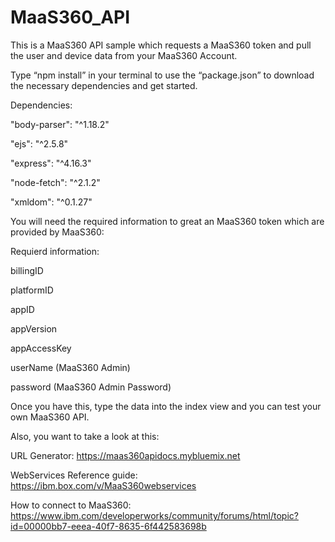 # MaaS360_API
This is a MaaS360 API sample which requests a MaaS360 token and pull the user and device data from your MaaS360 Account.


Type “npm install” in your terminal to use the “package.json” to download the necessary dependencies and get started.



Dependencies:

"body-parser": "^1.18.2"

"ejs": "^2.5.8"

"express": "^4.16.3"

"node-fetch": "^2.1.2"

"xmldom": "^0.1.27"



You will need the required information to great an MaaS360 token which are provided by MaaS360:



Requierd information:

billingID

platformID

appID

appVersion

appAccessKey

userName (MaaS360 Admin)

password (MaaS360 Admin Password)



Once you have this, type the data into the index view and you can test your own MaaS360 API.



Also, you want to take a look at this:



URL Generator:
https://maas360apidocs.mybluemix.net



WebServices Reference guide:
https://ibm.box.com/v/MaaS360webservices



How to connect to MaaS360:
https://www.ibm.com/developerworks/community/forums/html/topic?id=00000bb7-eeea-40f7-8635-6f442583698b
